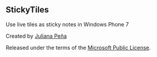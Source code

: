 ## StickyTiles

Use live tiles as sticky notes in Windows Phone 7

Created by [Juliana Peña](http://julianapena.com)

Released under the terms of the [Microsoft Public License](http://www.opensource.org/licenses/MS-PL).